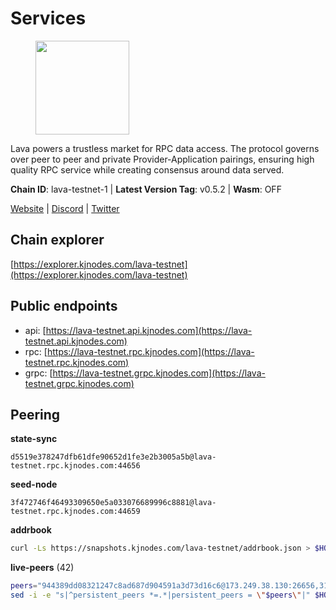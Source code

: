 # Services

<figure><img src="https://raw.githubusercontent.com/kj89/testnet_manuals/main/pingpub/logos/lava.png" width="150" alt=""><figcaption></figcaption></figure>

Lava powers a trustless market for RPC data access. The protocol  governs over peer to peer and private Provider-Application pairings,  ensuring high quality RPC service while creating consensus around data served.

**Chain ID**: lava-testnet-1 | **Latest Version Tag**: v0.5.2 | **Wasm**: OFF

[Website](https://lavanet.xyz) | [Discord](https://discord.com/invite/Tbk5NxTCdA) | [Twitter](https://twitter.com/lavanetxyz)




## Chain explorer
[https://explorer.kjnodes.com/lava-testnet](https://explorer.kjnodes.com/lava-testnet)

## Public endpoints

* api: [https://lava-testnet.api.kjnodes.com](https://lava-testnet.api.kjnodes.com)
* rpc: [https://lava-testnet.rpc.kjnodes.com](https://lava-testnet.rpc.kjnodes.com)
* grpc: [https://lava-testnet.grpc.kjnodes.com](https://lava-testnet.grpc.kjnodes.com)

## Peering

**state-sync**

```text
d5519e378247dfb61dfe90652d1fe3e2b3005a5b@lava-testnet.rpc.kjnodes.com:44656
```

**seed-node**

```text
3f472746f46493309650e5a033076689996c8881@lava-testnet.rpc.kjnodes.com:44659
```

**addrbook**
```bash
curl -Ls https://snapshots.kjnodes.com/lava-testnet/addrbook.json > $HOME/.lava/config/addrbook.json
```

**live-peers** (42)
```bash
peers="944389dd08321247c8ad687d904591a3d73d16c6@173.249.38.130:26656,3173b2d34ce415ee9a1bf08646d85688bf49e299@5.189.186.222:36656,e1383b216c42acc842193c5ac7321ce6c0d73db0@78.47.37.142:26656,4ad3f3731073a016fa0c99118b2a5a2d313928f5@207.180.233.148:26656,d5519e378247dfb61dfe90652d1fe3e2b3005a5b@65.109.68.190:44656,4732ed188fbe7603f81d9f4c825397277bb72217@5.75.235.195:26656,9a151159039fd8abce61ddb21e5342605787792b@5.75.228.39:26656,370ae92bd28701e0c1d8dc912ccf0d40fe0db3d5@157.90.245.166:26656,8a089094624f27698f365402a059b8b810532805@207.180.229.129:26656,821c9347c927db52138dcd4bb54478fdf17f273e@81.0.218.53:26656,e268a2ce255d51a93e6ec89ee73c233bbaec70f4@49.12.185.46:26656,c0efea9152aed75fcf3022b8af45243818c59d6a@49.12.13.104:26656,884b83a44978810ce3286934841f1033a2119ab2@116.203.170.7:26656,6a55747d1f93e46696f233ac563e28fea24afc47@38.242.237.192:36656,5c2a752c9b1952dbed075c56c600c3a79b58c395@185.16.39.172:27066,c83d7b205b2e80bd9a33c13161bd39d520988455@38.242.139.189:26656,3a0f10539eb8e0f46432564edaf6303bd67c18f3@23.88.71.247:26656,d5ad7ae6caf54ef20a6dc04d30a55caac6c540c9@5.61.41.138:26656,dfa93668152cb6b3a822c987f9c22110a1c2f314@178.18.255.221:26656,e83c0fdeb2b0e258bb559d657d0907b63635127a@159.69.149.85:26656,30720f6cc3c7c1c97817a168ffb7d7bfc036ebef@45.14.194.180:26656,bec79fab73dbbe345d8b26cdeeeee4ab83fdf80e@176.9.22.117:35656,d53152e10f4de9e968eb98afc0f000343ebb3b02@135.181.115.115:33656,3a445bfdbe2d0c8ee82461633aa3af31bc2b4dc0@3.252.219.158:26656,d894084a12a25fac29f8296e20bf4c8f60da36eb@89.252.21.37:36656,5e8d65796d939fc16fa0c955dfbd16c9c519606b@222.71.35.43:26656,5ab0449599aabcf90f664003c2ef1510ecd33b1b@65.21.203.204:11656,a2afdc48785be73f208af349e78d632b5556cc01@5.75.226.151:26656,f1a06e47ffd768253bd83fba1b3a605a18eca389@38.242.133.192:26656,c5c98017339ce6d4d5d2a4fd0fb1aaeb966ef0f7@65.108.124.57:36656,ade02cddf71489b79a2054a7c6ba2cab8a0abb18@185.163.125.232:26656,1598a86c04a64d17fa15a07eb201f50c5d760842@75.119.136.106:26656,474e2436e097c28472a1fe269e1825762fa340d6@38.242.128.19:26656,1b09acd86e1a2db56c72db7848ada3ad581f027a@95.217.109.222:36656,07c8a4eea1f6826509d9da5ec7eee7a1a145ab09@20.24.72.210:26656,4634ca7cefe997035440df1095915ed255e81296@49.12.189.98:26656,0c9250648f7aed5d53ddbe0cbf127721fd57d303@75.119.133.212:26656,fdc3bd914360b1be8ee2e9f4a447223830527497@78.46.36.203:26656,12bcfbf859a4f1d7b2e849a8d4ccf50b61105717@194.163.187.175:44656,be7a90d87ae95b63ecd7a71b292d5a8005d5cb47@80.76.235.194:7024,eb7832932626c1c636d16e0beb49e0e4498fbd5e@65.108.231.124:20656,6f1f1414c63e9ffca9cb59fe4c847580da2020d6@109.123.235.222:10104"
sed -i -e "s|^persistent_peers *=.*|persistent_peers = \"$peers\"|" $HOME/.lava/config/config.toml
```

